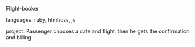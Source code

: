 Flight-booker

languages: ruby, html/css, js

project:
Passenger chooses a date and flight, then he gets the confirmation and billing

